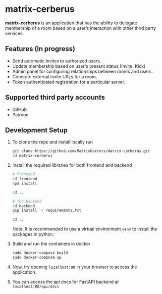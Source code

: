 # matrix-cerberus

**matrix-cerberus** is an application that has the ability to delegate membership of a room based on a user’s interaction with other third party services.

## Features (In progress)
- Send automatic invites to authorized users.
- Update membership based on user's present status (Invite, Kick)
- Admin panel for configuring relationships between rooms and users.
- Generate external invite URLs for a room.
- Token authenticated registration for a particular server.

## Supported third party accounts
- GitHub
- Patreon

## Development Setup

1) To clone the repo and install locally run
    ```bash
    git clone https://github.com/MatrixDoctors/matrix-cerberus.git
    cd matrix-cerberus
    ```

2) Install the required libraries for both frontend and backend

    ```bash
    # frontend
    cd frontend
    npm install

    cd ..

    # for backend
    cd backend
    pip install -r requirements.txt

    cd ..
    ```

    Note: It is recommended to use a virtual environment `venv` to install the packages in python.

3) Build and run the containers in docker
    ```bash
    sudo docker-compose build
    sudo docker-compose up
    ```

4) Now, try opening `localhost:80` in your browser to access the application.

5) You can access the api docs for FastAPI backend at `localhost:80/api/docs`